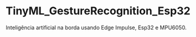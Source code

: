 # TinyML_GestureRecognition_Esp32
Inteligência artificial na borda usando Edge Impulse, Esp32 e MPU6050.
